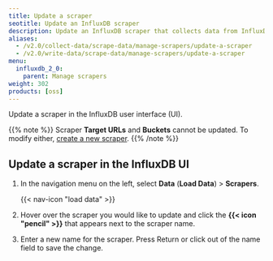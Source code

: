 ```yaml
---
title: Update a scraper
seotitle: Update an InfluxDB scraper
description: Update an InfluxDB scraper that collects data from InfluxDB or a remote endpoint.
aliases:
  - /v2.0/collect-data/scrape-data/manage-scrapers/update-a-scraper
  - /v2.0/write-data/scrape-data/manage-scrapers/update-a-scraper
menu:
  influxdb_2_0:
    parent: Manage scrapers
weight: 302
products: [oss]
---
```


Update a scraper in the InfluxDB user interface (UI).

{{% note %}}
Scraper **Target URLs** and **Buckets** cannot be updated.
To modify either, [create a new scraper](/influxdb/v2.0/write-data/no-code/scrape-data/manage-scrapers/create-a-scraper).
{{% /note %}}

## Update a scraper in the InfluxDB UI
1. In the navigation menu on the left, select **Data** (**Load Data**) > **Scrapers**.

    {{< nav-icon "load data" >}}

3. Hover over the scraper you would like to update and click the **{{< icon "pencil" >}}** that appears next to the scraper name.
4. Enter a new name for the scraper. Press Return or click out of the name field to save the change.
